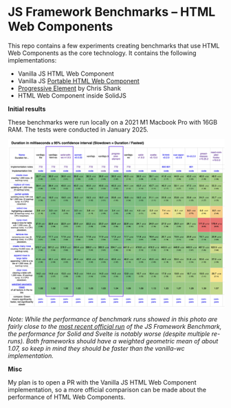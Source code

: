 # JS Framework Benchmarks – HTML Web Components

This repo contains a few experiments creating benchmarks that use HTML Web Components as the core technology. It contains the following implementations:

- Vanilla JS HTML Web Component
- Vanilla JS [Portable HTML Web Component](https://hawkticehurst.com/2023/12/portable-html-web-components/)
- [Progressive Element](https://github.com/ChrisShank/progressive-element) by Chris Shank
- HTML Web Component inside SolidJS

**Initial results**

These benchmarks were run locally on a 2021 M1 Macbook Pro with 16GB RAM. The tests were conducted in January 2025.

![Screenshot of local benchmark run with several major web frameworks. The vanilla JS HTML web component implementation is the second fastest, the HTML web component inside SolidJS implementation is the third fastest, and the Progressive Element implementation is the seventh fastest.](./assets/benchmark-results-01-27-25.png)

_Note: While the performance of benchmark runs showed in this photo are fairly close to the [most recent official run](https://krausest.github.io/js-framework-benchmark/2025/table_chrome_132.0.6834.83.html) of the JS Framework Benchmark, the performance for Solid and Svelte is notably worse (despite multiple re-runs). Both frameworks should have a weighted geometric mean of about 1.07, so keep in mind they should be faster than the vanilla-wc implementation._

**Misc**

My plan is to open a PR with the Vanilla JS HTML Web Component implementation, so a more official comparison can be made about the performance of HTML Web Components.